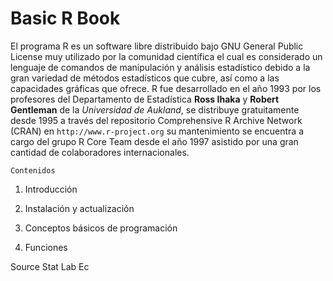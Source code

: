 Basic R Book 
==============

El programa R es un software libre distribuido bajo GNU General Public License muy utilizado por la comunidad científica el cual es considerado un lenguaje de comandos de manipulación y análisis estadístico debido a la gran variedad de métodos estadísticos que cubre, así como a las capacidades gráficas que ofrece. R fue desarrollado en el año 1993
por los profesores del Departamento de Estadística **Ross Ihaka** y **Robert Gentleman** de la *Universidad de Aukland*, se distribuye gratuitamente desde 1995 a través del repositorio Comprehensive R Archive Network (CRAN) en `http://www.r-project.org` su mantenimiento se encuentra a cargo del grupo R Core Team desde el año 1997 asistido
por una gran cantidad de colaboradores internacionales.

```
Contenidos
```

1) Introducción

2) Instalación y actualización

3) Conceptos básicos de programación

4) Funciones


Source Stat Lab Ec

